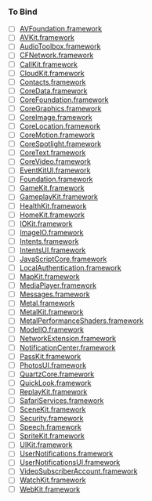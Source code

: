 ### To Bind
- [ ] [AVFoundation.framework](https://github.com/xamarin/xamarin-macios/wiki/AVFoundation-iOS-Beta2)
- [ ] [AVKit.framework](https://github.com/xamarin/xamarin-macios/wiki/AVKit-iOS-Beta2)
- [ ] [AudioToolbox.framework](https://github.com/xamarin/xamarin-macios/wiki/AudioToolbox-iOS-Beta2)
- [ ] [CFNetwork.framework](https://github.com/xamarin/xamarin-macios/wiki/CFNetwork-iOS-Beta2)
- [ ] [CallKit.framework](https://github.com/xamarin/xamarin-macios/wiki/CallKit-iOS-Beta2)
- [ ] [CloudKit.framework](https://github.com/xamarin/xamarin-macios/wiki/CloudKit-iOS-Beta2)
- [ ] [Contacts.framework](https://github.com/xamarin/xamarin-macios/wiki/Contacts-iOS-Beta2)
- [ ] [CoreData.framework](https://github.com/xamarin/xamarin-macios/wiki/CoreData-iOS-Beta2)
- [ ] [CoreFoundation.framework](https://github.com/xamarin/xamarin-macios/wiki/CoreFoundation-iOS-Beta2)
- [ ] [CoreGraphics.framework](https://github.com/xamarin/xamarin-macios/wiki/CoreGraphics-iOS-Beta2)
- [ ] [CoreImage.framework](https://github.com/xamarin/xamarin-macios/wiki/CoreImage-iOS-Beta2)
- [ ] [CoreLocation.framework](https://github.com/xamarin/xamarin-macios/wiki/CoreLocation-iOS-Beta2)
- [ ] [CoreMotion.framework](https://github.com/xamarin/xamarin-macios/wiki/CoreMotion-iOS-Beta2)
- [ ] [CoreSpotlight.framework](https://github.com/xamarin/xamarin-macios/wiki/CoreSpotlight-iOS-Beta2)
- [ ] [CoreText.framework](https://github.com/xamarin/xamarin-macios/wiki/CoreText-iOS-Beta2)
- [ ] [CoreVideo.framework](https://github.com/xamarin/xamarin-macios/wiki/CoreVideo-iOS-Beta2)
- [ ] [EventKitUI.framework](https://github.com/xamarin/xamarin-macios/wiki/EventKitUI-iOS-Beta2)
- [ ] [Foundation.framework](https://github.com/xamarin/xamarin-macios/wiki/Foundation-iOS-Beta2)
- [ ] [GameKit.framework](https://github.com/xamarin/xamarin-macios/wiki/GameKit-iOS-Beta2)
- [ ] [GameplayKit.framework](https://github.com/xamarin/xamarin-macios/wiki/GameplayKit-iOS-Beta2)
- [ ] [HealthKit.framework](https://github.com/xamarin/xamarin-macios/wiki/HealthKit-iOS-Beta2)
- [ ] [HomeKit.framework](https://github.com/xamarin/xamarin-macios/wiki/HomeKit-iOS-Beta2)
- [ ] [IOKit.framework](https://github.com/xamarin/xamarin-macios/wiki/IOKit-iOS-Beta2)
- [ ] [ImageIO.framework](https://github.com/xamarin/xamarin-macios/wiki/ImageIO-iOS-Beta2)
- [ ] [Intents.framework](https://github.com/xamarin/xamarin-macios/wiki/Intents-iOS-Beta2)
- [ ] [IntentsUI.framework](https://github.com/xamarin/xamarin-macios/wiki/IntentsUI-iOS-Beta2)
- [ ] [JavaScriptCore.framework](https://github.com/xamarin/xamarin-macios/wiki/JavaScriptCore-iOS-Beta2)
- [ ] [LocalAuthentication.framework](https://github.com/xamarin/xamarin-macios/wiki/LocalAuthentication-iOS-Beta2)
- [ ] [MapKit.framework](https://github.com/xamarin/xamarin-macios/wiki/MapKit-iOS-Beta2)
- [ ] [MediaPlayer.framework](https://github.com/xamarin/xamarin-macios/wiki/MediaPlayer-iOS-Beta2)
- [ ] [Messages.framework](https://github.com/xamarin/xamarin-macios/wiki/Messages-iOS-Beta2)
- [ ] [Metal.framework](https://github.com/xamarin/xamarin-macios/wiki/Metal-iOS-Beta2)
- [ ] [MetalKit.framework](https://github.com/xamarin/xamarin-macios/wiki/MetalKit-iOS-Beta2)
- [ ] [MetalPerformanceShaders.framework](https://github.com/xamarin/xamarin-macios/wiki/MetalPerformanceShaders-iOS-Beta2)
- [ ] [ModelIO.framework](https://github.com/xamarin/xamarin-macios/wiki/ModelIO-iOS-Beta2)
- [ ] [NetworkExtension.framework](https://github.com/xamarin/xamarin-macios/wiki/NetworkExtension-iOS-Beta2)
- [ ] [NotificationCenter.framework](https://github.com/xamarin/xamarin-macios/wiki/NotificationCenter-iOS-Beta2)
- [ ] [PassKit.framework](https://github.com/xamarin/xamarin-macios/wiki/PassKit-iOS-Beta2)
- [ ] [PhotosUI.framework](https://github.com/xamarin/xamarin-macios/wiki/PhotosUI-iOS-Beta2)
- [ ] [QuartzCore.framework](https://github.com/xamarin/xamarin-macios/wiki/QuartzCore-iOS-Beta2)
- [ ] [QuickLook.framework](https://github.com/xamarin/xamarin-macios/wiki/QuickLook-iOS-Beta2)
- [ ] [ReplayKit.framework](https://github.com/xamarin/xamarin-macios/wiki/ReplayKit-iOS-Beta2)
- [ ] [SafariServices.framework](https://github.com/xamarin/xamarin-macios/wiki/SafariServices-iOS-Beta2)
- [ ] [SceneKit.framework](https://github.com/xamarin/xamarin-macios/wiki/SceneKit-iOS-Beta2)
- [ ] [Security.framework](https://github.com/xamarin/xamarin-macios/wiki/Security-iOS-Beta2)
- [ ] [Speech.framework](https://github.com/xamarin/xamarin-macios/wiki/Speech-iOS-Beta2)
- [ ] [SpriteKit.framework](https://github.com/xamarin/xamarin-macios/wiki/SpriteKit-iOS-Beta2)
- [ ] [UIKit.framework](https://github.com/xamarin/xamarin-macios/wiki/UIKit-iOS-Beta2)
- [ ] [UserNotifications.framework](https://github.com/xamarin/xamarin-macios/wiki/UserNotifications-iOS-Beta2)
- [ ] [UserNotificationsUI.framework](https://github.com/xamarin/xamarin-macios/wiki/UserNotificationsUI-iOS-Beta2)
- [ ] [VideoSubscriberAccount.framework](https://github.com/xamarin/xamarin-macios/wiki/VideoSubscriberAccount-iOS-Beta2)
- [ ] [WatchKit.framework](https://github.com/xamarin/xamarin-macios/wiki/WatchKit-iOS-Beta2)
- [ ] [WebKit.framework](https://github.com/xamarin/xamarin-macios/wiki/WebKit-iOS-Beta2)
